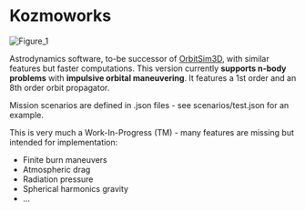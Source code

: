 # Kozmoworks

![Figure_1](https://github.com/arda-guler/Kozmoworks/assets/80536083/3419f5e3-995f-46e2-8554-e72b7db746a9)

Astrodynamics software, to-be successor of [OrbitSim3D](https://github.com/arda-guler/orbitSim3D), with similar features but faster computations. 
This version currently **supports n-body problems** with **impulsive orbital maneuvering**. It features a 1st order and an 8th order orbit propagator.

Mission scenarios are defined in .json files - see scenarios/test.json for an example.

This is very much a Work-In-Progress (TM) - many features are missing but intended for implementation:

- Finite burn maneuvers
- Atmospheric drag
- Radiation pressure
- Spherical harmonics gravity
- ...
